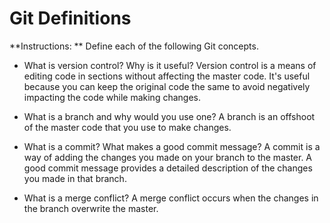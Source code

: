 # Git Definitions

**Instructions: ** Define each of the following Git concepts.

* What is version control?  Why is it useful?
Version control is a means of editing code in sections without affecting the master code. It's useful because you can keep the original code the same to avoid negatively impacting the code while making changes.

* What is a branch and why would you use one?
A branch is an offshoot of the master code that you use to make changes.

* What is a commit? What makes a good commit message?
A commit is a way of adding the changes you made on your branch to the master. A good commit message provides a detailed description of the changes you made in that branch.

* What is a merge conflict?
A merge conflict occurs when the changes in the branch overwrite the master. 